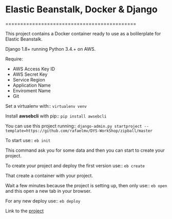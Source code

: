 # Elastic Beanstalk, Docker & Django
============================================

This project contains a Docker container ready to use as a bolilerplate for Elastic Beanstalk.

Django 1.8+ running Python 3.4.+ on AWS.

Require:

* AWS Access Key ID
* AWS Secret Key
* Service Region
* Application Name
* Enviroment Name
* Git

Set a virtualenv with::
`virtualenv venv`

Install **awsebcli** with pip::
`pip install awsebcli`


You can use this project running::
`django-admin.py startproject --template=https://github.com/rafaelmv/DYS-WorkShop/zipball/master`


To start use::
`eb init`

This command ask you for some data and then you can start to create your project.


To create your project and deploy the first version use::
`eb create`

That create a container with your project.

Wait a few minutes because the project is setting up, then only use::
`eb open`
and this open a new tab in your browser.

For any new deploy use::
`eb deploy`

Link to the [project](http://demo-dev.elasticbeanstalk.com/)


